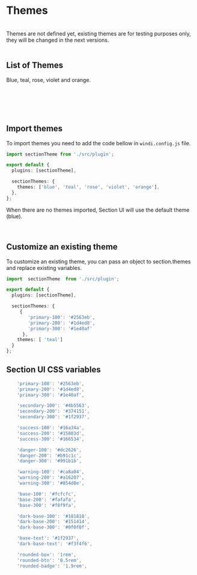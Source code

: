 # Themes

<br />

<div class='bg-danger-200/10 rounded-$rounded-btn p-5 text-danger-200'>
    Themes are not defined yet, existing themes are for testing purposes only, they will be changed in the next versions.
</div>

<br />

## List of Themes

Blue, teal, rose, violet and orange.

<br />


<br /> <br />

## Import themes

To import themes you need to add the code bellow in <code>windi.config.js</code> file.

```ts
import sectionTheme from './src/plugin';

export default {
  plugins: [sectionTheme],

  sectionThemes: {
    themes: ['blue', 'teal', 'rose', 'violet', 'orange'],
  },
};
```

When there are no themes imported, Section UI will use the default theme (blue).

<br />

## Customize an existing theme

To customize an existing theme, you can pass an object to section.themes and replace existing variables.

```ts
import  sectionTheme  from './src/plugin';

export default {
  plugins: [sectionTheme],

  sectionThemes: {
     {
        'primary-100': '#2563eb',
        'primary-200': '#1d4ed8',
        'primary-300': '#1e40af'
      },
    themes: [ 'teal']
  }
};

```

## Section UI  CSS variables

```ts
    'primary-100': '#2563eb',
    'primary-200': '#1d4ed8',
    'primary-300': '#1e40af',

    'secondary-100': '#4b5563',
    'secondary-200': '#374151',
    'secondary-300': '#1f2937',

    'success-100': '#16a34a',
    'success-200': '#15803d',
    'success-300': '#166534',

    'danger-100': '#dc2626',
    'danger-200': '#b91c1c',
    'danger-300': '#991b1b',

    'warning-100': '#ca8a04',
    'warning-200': '#a16207',
    'warning-300': '#854d0e',

    'base-100': '#fcfcfc',
    'base-200': '#fafafa',
    'base-300': '#f8f9fa',

    'dark-base-100': '#181818',
    'dark-base-200': '#151414',
    'dark-base-300': '#0f0f0f',

    'base-text': '#1f2937',
    'dark-base-text': '#f3f4f6',

    'rounded-box': '1rem',
    'rounded-btn': '0.5rem',
    'rounded-badge': '1.9rem',
```
